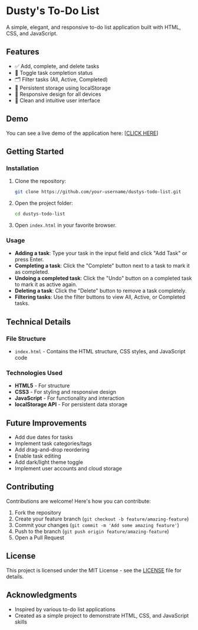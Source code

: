 # Dusty's To-Do List

A simple, elegant, and responsive to-do list application built with HTML, CSS, and JavaScript.



## Features

- ✅ Add, complete, and delete tasks
- 🔄 Toggle task completion status
- 🗂️ Filter tasks (All, Active, Completed)
- 💾 Persistent storage using localStorage
- 📱 Responsive design for all devices
- 🎨 Clean and intuitive user interface

## Demo

You can see a live demo of the application here: [[CLICK HERE](https://idusty13.github.io/Dusty-to-do-list/)]

## Getting Started

### Installation

1. Clone the repository:
   ```bash
   git clone https://github.com/your-username/dustys-todo-list.git
   ```

2. Open the project folder:
   ```bash
   cd dustys-todo-list
   ```

3. Open `index.html` in your favorite browser.

### Usage

- **Adding a task**: Type your task in the input field and click "Add Task" or press Enter.
- **Completing a task**: Click the "Complete" button next to a task to mark it as completed.
- **Undoing a completed task**: Click the "Undo" button on a completed task to mark it as active again.
- **Deleting a task**: Click the "Delete" button to remove a task completely.
- **Filtering tasks**: Use the filter buttons to view All, Active, or Completed tasks.

## Technical Details

### File Structure

- `index.html` - Contains the HTML structure, CSS styles, and JavaScript code

### Technologies Used

- **HTML5** - For structure
- **CSS3** - For styling and responsive design
- **JavaScript** - For functionality and interaction
- **localStorage API** - For persistent data storage

## Future Improvements

- Add due dates for tasks
- Implement task categories/tags
- Add drag-and-drop reordering
- Enable task editing
- Add dark/light theme toggle
- Implement user accounts and cloud storage

## Contributing

Contributions are welcome! Here's how you can contribute:

1. Fork the repository
2. Create your feature branch (`git checkout -b feature/amazing-feature`)
3. Commit your changes (`git commit -m 'Add some amazing feature'`)
4. Push to the branch (`git push origin feature/amazing-feature`)
5. Open a Pull Request

## License

This project is licensed under the MIT License - see the [LICENSE](LICENSE) file for details.

## Acknowledgments

- Inspired by various to-do list applications
- Created as a simple project to demonstrate HTML, CSS, and JavaScript skills

